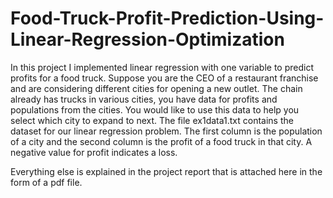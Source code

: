 # Food-Truck-Profit-Prediction-Using-Linear-Regression-Optimization
In this project I implemented linear regression with one variable to predict profits for a food  truck. 
Suppose you are the CEO of a restaurant franchise and are considering different cities for opening a new  outlet. 
The chain already has trucks in various cities, you have data for profits and populations from the cities. 
You would like to use this data to help you select which city to expand to next.
The file ex1data1.txt contains  the dataset for our linear regression problem.
The first column is the population of a city and the second column  is the profit of a food truck in that city.
A negative value for profit indicates a loss. 

Everything else is explained in the project report that is attached here in the form of a pdf file.
